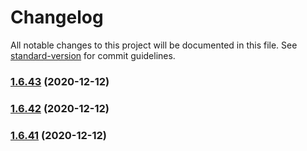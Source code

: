# Changelog

All notable changes to this project will be documented in this file. See [standard-version](https://github.com/conventional-changelog/standard-version) for commit guidelines.

### [1.6.43](https://github.com/yegobox/flipper-plugins/compare/v1.6.42...v1.6.43) (2020-12-12)

### [1.6.42](https://github.com/yegobox/flipper-plugins/compare/v1.6.41...v1.6.42) (2020-12-12)

### [1.6.41](https://github.com/yegobox/flipper-plugins/compare/v1.0.0...v1.6.41) (2020-12-12)

